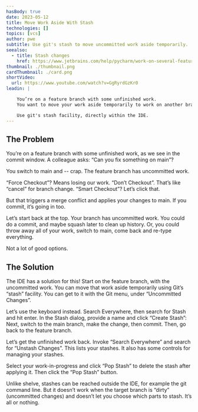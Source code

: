 ```yaml
---
hasBody: true
date: 2023-05-12
title: Move Work Aside With Stash
technologies: []
topics: [vcs]
author: pwe
subtitle: Use git's stash to move uncommitted work aside temporarily.
seealso:
  - title: Stash changes
    href: https://www.jetbrains.com/help/pycharm/work-on-several-features-simultaneously.html
thumbnail: ./thumbnail.png
cardThumbnail: ./card.png
shortVideo:
  url: https://www.youtube.com/watch?v=GgRyrdGzKr0
leadin: |

    You’re on a feature branch with some unfinished work. 
    You want to move your work aside temporarily to work on another branch.

    Use git's stash facility, directly within the IDE.
---
```


## The Problem

You’re on a feature branch with some unfinished work, as we see in the commit window. 
A colleague asks: “Can you fix something on main”?

You switch to main and -- crap. 
The feature branch has uncommitted work.

“Force Checkout”? 
Means losing our work. 
“Don’t Checkout”. 
That’s like “cancel” for branch change. 
“Smart Checkout”? Let’s click that.

But that triggers a merge conflict and applies your changes to main. 
If you commit, it’s going in too.

Let’s start back at the top. 
Your branch has uncommitted work. 
You could do a commit, and maybe squash later to clean up history.
Or, you could throw away all of your work, switch to main, come back and re-type everything.

Not a lot of good options.

## The Solution

The IDE has a solution for this! 
Start on the feature branch, with the uncommitted work.
You can move that work aside temporarily using Git’s “stash” facility. 
You can get to it with the Git menu, under “Uncommitted Changes”.

Let’s use the keyboard instead. 
Search Everywhere, then search for Stash and hit enter.
In the Stash dialog, provide a name and click “Create Stash”:
Next, switch to the main branch, make the change, then commit.
Then, go back to the feature branch.

Let’s get the unfinished work back. 
Invoke “Search Everywhere” and search for “Unstash Changes”.
This lists your stashes. 
It also has some controls for managing your stashes.

Select your work-in-progress and click “Pop Stash” to delete the stash after applying it. 
Then click the “Pop Stash” button.

Unlike shelve, stashes can be reached outside the IDE, for example the git command line. 
But it doesn’t work when the target branch is “dirty” (uncommitted changes) and doesn’t let you choose which parts to stash. 
It’s all or nothing.
